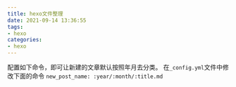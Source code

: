 ```yaml
---
title: hexo文件整理
date: 2021-09-14 13:36:55
tags:
- hexo
categories: 
- hexo
---
```


配置如下命令，即可让新建的文章默认按照年月去分类。
在`_config.yml`文件中修改下面的命令
`new_post_name: :year/:month/:title.md`

